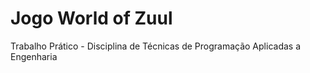 # Jogo World of Zuul
Trabalho Prático - Disciplina de Técnicas de Programação Aplicadas a Engenharia



